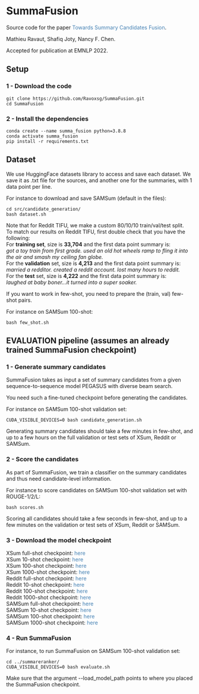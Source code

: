 # SummaFusion
Source code for the paper <a href="https://arxiv.org/pdf/2210.08779.pdf" style = "text-decoration:none;color:#4682B4">Towards Summary Candidates Fusion</a>.

Mathieu Ravaut, Shafiq Joty, Nancy F. Chen.

Accepted for publication at EMNLP 2022. 

## Setup

### 1 - Download the code
```
git clone https://github.com/Ravoxsg/SummaFusion.git
cd SummaFusion
```

### 2 - Install the dependencies
```
conda create --name summa_fusion python=3.8.8
conda activate summa_fusion
pip install -r requirements.txt
```

## Dataset

We use HuggingFace datasets library to access and save each dataset.
We save it as .txt file for the sources, and another one for the summaries, with 1 data point per line.

For instance to download and save SAMSum (default in the files):
```
cd src/candidate_generation/
bash dataset.sh
```

Note that for Reddit TIFU, we make a custom 80/10/10 train/val/test split.  
To match our results on Reddit TIFU, first double check that you have the following:  
For **training set**, size is **33,704** and the first data point summary is:  
*got a toy train from first grade. used an old hot wheels ramp to fling it into the air and smash my ceiling fan globe.*  
For the **validation** set, size is **4,213** and the first data point summary is:  
*married a redditor.  created a reddit account.  lost many hours to reddit.*  
For the **test** set, size is **4,222** and the first data point summary is:  
*laughed at baby boner...it turned into a super soaker.*  

If you want to work in few-shot, you need to prepare the (train, val) few-shot pairs.

For instance on SAMSum 100-shot:
```
bash few_shot.sh
```

## EVALUATION pipeline (assumes an already trained SummaFusion checkpoint)

### 1 - Generate summary candidates
SummaFusion takes as input a set of summary candidates from a given sequence-to-sequence model PEGASUS with diverse beam search.

You need such a fine-tuned checkpoint before generating the candidates. 

For instance on SAMSum 100-shot validation set:
```
CUDA_VISIBLE_DEVICES=0 bash candidate_generation.sh
```
Generating summary candidates should take a few minutes in few-shot, and up to a few hours on the full validation or test sets of XSum, Reddit or SAMSum.

### 2 - Score the candidates
As part of SummaFusion, we train a classifier on the summary candidates and thus need candidate-level information.

For instance to score candidates on SAMSum 100-shot validation set with ROUGE-1/2/L:
```
bash scores.sh
```
Scoring all candidates should take a few seconds in few-shot, and up to a few minutes on the validation or test sets of XSum, Reddit or SAMSum. 

### 3 - Download the model checkpoint
XSum full-shot checkpoint: <a href="link" style = "text-decoration:none;color:#4682B4">here</a>   
XSum 10-shot checkpoint: <a href="link" style = "text-decoration:none;color:#4682B4">here</a>   
XSum 100-shot checkpoint: <a href="link" style = "text-decoration:none;color:#4682B4">here</a>   
XSum 1000-shot checkpoint: <a href="link" style = "text-decoration:none;color:#4682B4">here</a>   
Reddit full-shot checkpoint: <a href="link" style = "text-decoration:none;color:#4682B4">here</a>  
Reddit 10-shot checkpoint: <a href="link" style = "text-decoration:none;color:#4682B4">here</a>   
Reddit 100-shot checkpoint: <a href="link" style = "text-decoration:none;color:#4682B4">here</a>   
Reddit 1000-shot checkpoint: <a href="link" style = "text-decoration:none;color:#4682B4">here</a>  
SAMSum full-shot checkpoint: <a href="link" style = "text-decoration:none;color:#4682B4">here</a>  
SAMSum 10-shot checkpoint: <a href="link" style = "text-decoration:none;color:#4682B4">here</a>   
SAMSum 100-shot checkpoint: <a href="link" style = "text-decoration:none;color:#4682B4">here</a>   
SAMSum 1000-shot checkpoint: <a href="link" style = "text-decoration:none;color:#4682B4">here</a>

### 4 - Run SummaFusion
For instance, to run SummaFusion on SAMSum 100-shot validation set:
```
cd ../summareranker/
CUDA_VISIBLE_DEVICES=0 bash evaluate.sh
```
Make sure that the argument --load_model_path points to where you placed the SummaFusion checkpoint. 
